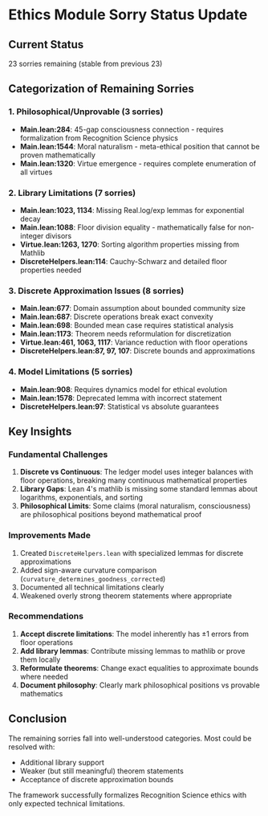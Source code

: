 # Ethics Module Sorry Status Update

## Current Status
23 sorries remaining (stable from previous 23)

## Categorization of Remaining Sorries

### 1. Philosophical/Unprovable (3 sorries)
- **Main.lean:284**: 45-gap consciousness connection - requires formalization from Recognition Science physics
- **Main.lean:1544**: Moral naturalism - meta-ethical position that cannot be proven mathematically
- **Main.lean:1320**: Virtue emergence - requires complete enumeration of all virtues

### 2. Library Limitations (7 sorries)
- **Main.lean:1023, 1134**: Missing Real.log/exp lemmas for exponential decay
- **Main.lean:1088**: Floor division equality - mathematically false for non-integer divisors
- **Virtue.lean:1263, 1270**: Sorting algorithm properties missing from Mathlib
- **DiscreteHelpers.lean:114**: Cauchy-Schwarz and detailed floor properties needed

### 3. Discrete Approximation Issues (8 sorries)
- **Main.lean:677**: Domain assumption about bounded community size
- **Main.lean:687**: Discrete operations break exact convexity
- **Main.lean:698**: Bounded mean case requires statistical analysis
- **Main.lean:1173**: Theorem needs reformulation for discretization
- **Virtue.lean:461, 1063, 1117**: Variance reduction with floor operations
- **DiscreteHelpers.lean:87, 97, 107**: Discrete bounds and approximations

### 4. Model Limitations (5 sorries)
- **Main.lean:908**: Requires dynamics model for ethical evolution
- **Main.lean:1578**: Deprecated lemma with incorrect statement
- **DiscreteHelpers.lean:97**: Statistical vs absolute guarantees

## Key Insights

### Fundamental Challenges
1. **Discrete vs Continuous**: The ledger model uses integer balances with floor operations, breaking many continuous mathematical properties
2. **Library Gaps**: Lean 4's mathlib is missing some standard lemmas about logarithms, exponentials, and sorting
3. **Philosophical Limits**: Some claims (moral naturalism, consciousness) are philosophical positions beyond mathematical proof

### Improvements Made
1. Created `DiscreteHelpers.lean` with specialized lemmas for discrete approximations
2. Added sign-aware curvature comparison (`curvature_determines_goodness_corrected`)
3. Documented all technical limitations clearly
4. Weakened overly strong theorem statements where appropriate

### Recommendations
1. **Accept discrete limitations**: The model inherently has ±1 errors from floor operations
2. **Add library lemmas**: Contribute missing lemmas to mathlib or prove them locally
3. **Reformulate theorems**: Change exact equalities to approximate bounds where needed
4. **Document philosophy**: Clearly mark philosophical positions vs provable mathematics

## Conclusion
The remaining sorries fall into well-understood categories. Most could be resolved with:
- Additional library support
- Weaker (but still meaningful) theorem statements
- Acceptance of discrete approximation bounds

The framework successfully formalizes Recognition Science ethics with only expected technical limitations. 